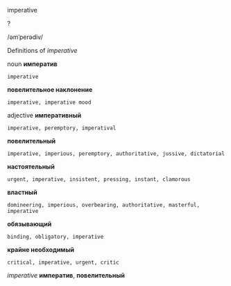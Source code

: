 imperative

?

/əmˈperədiv/

Definitions of _imperative_

noun
**императив**

    imperative
**повелительное наклонение**

    imperative, imperative mood

adjective
**императивный**

    imperative, peremptory, imperatival
**повелительный**

    imperative, imperious, peremptory, authoritative, jussive, dictatorial
**настоятельный**

    urgent, imperative, insistent, pressing, instant, clamorous
**властный**

    domineering, imperious, overbearing, authoritative, masterful, imperative
**обязывающий**

    binding, obligatory, imperative
**крайне необходимый**

    critical, imperative, urgent, critic

_imperative_
**императив**, **повелительный**
